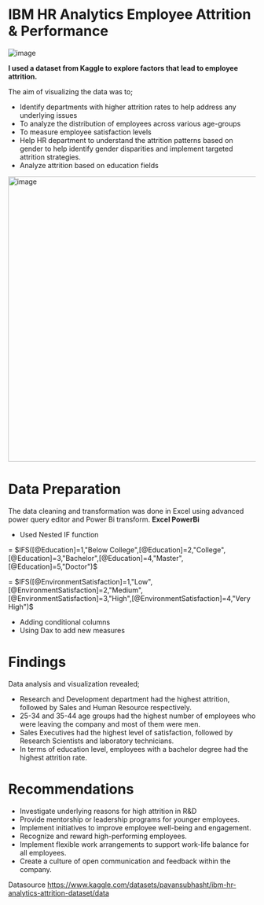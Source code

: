 # IBM HR Analytics Employee Attrition & Performance
![image](https://github.com/pnjambi/PowerBi_HRAnalytics/assets/113362256/f5bebbbb-27e6-45b2-b603-21d947d592e2)


**I used a dataset from Kaggle to explore factors that lead to employee attrition.**

The aim of visualizing the data was to; 
* Identify departments with higher attrition rates to help address any underlying issues
* To analyze the distribution of employees across various age-groups
* To measure employee satisfaction levels
* Help HR department to understand the attrition patterns based on gender to help identify gender disparities and implement targeted attrition strategies. 
* Analyze attrition based on education fields

<img width="581" alt="image" src="https://github.com/pnjambi/PowerBi_HRAnalytics/assets/113362256/e41864a5-c5eb-40cb-849b-26ad01c37f62">

# Data Preparation
The data cleaning and transformation was done in Excel using advanced power query editor and Power Bi transform.
**Excel
PowerBi**
* Used Nested IF function
  
= $IFS([@Education]=1,"Below College",[@Education]=2,"College",[@Education]=3,"Bachelor",[@Education]=4,"Master",[@Education]=5,"Doctor")$

= $IFS([@EnvironmentSatisfaction]=1,"Low",[@EnvironmentSatisfaction]=2,"Medium",[@EnvironmentSatisfaction]=3,"High",[@EnvironmentSatisfaction]=4,"Very High")$

* Adding conditional columns
* Using Dax to add new measures


# Findings

Data analysis and visualization revealed;
* Research and Development department had the highest attrition, followed by Sales and Human Resource respectively. 
* 25-34 and 35-44 age groups had the highest number of employees who were leaving the company and most of them were men.
* Sales Executives had the highest level of satisfaction, followed by Research Scientists and laboratory technicians.
* In terms of education level, employees with a bachelor degree had the highest attrition rate. 
 
# Recommendations
* Investigate underlying reasons for high attrition in R&D
* Provide mentorship or leadership programs for younger employees.
* Implement initiatives to improve employee well-being and engagement.
* Recognize and reward high-performing employees.
* Implement flexible work arrangements to support work-life balance for all employees.
* Create a culture of open communication and feedback within the company.

Datasource
https://www.kaggle.com/datasets/pavansubhasht/ibm-hr-analytics-attrition-dataset/data
